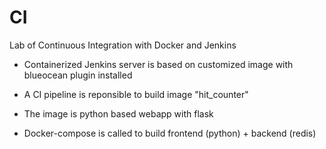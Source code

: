 # CI
Lab of Continuous Integration with Docker and Jenkins

- Containerized Jenkins server is based on customized image with blueocean plugin installed

- A CI pipeline is reponsible to build image "hit_counter"

- The image is python based webapp with flask

- Docker-compose is called to build frontend (python) + backend (redis)


